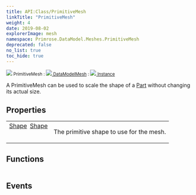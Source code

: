 ```yaml
---
title: API:Class/PrimitiveMesh
linkTitle: "PrimitiveMesh"
weight: 4
date: 2019-08-02
explorerImage: mesh
namespace: Primrose.DataModel.Meshes.PrimitiveMesh
deprecated: false
no_list: true
toc_hide: true
---
```

<small class="inheritance">
<span class="" href="/docs/api-reference/Class/PrimitiveMesh"><img src="/icons/silk/mesh.png"/>&nbsp;PrimitiveMesh</span>&nbsp;:&nbsp;<a class="" href="/docs/api-reference/Class/DataModelMesh"><img src="/icons/silk/mesh.png"/>&nbsp;DataModelMesh</a>&nbsp;:&nbsp;<a class="" href="/docs/api-reference/Class/Instance"><img src="/icons/silk/default.png"/>&nbsp;Instance</a></small>
<p class="summary">

A PrimitiveMesh can be used to scale the shape of a <a href="/docs/api-reference/Class/Part/" >Part</a> without changing its actual size.

</p>
 
## Properties
 
<table class="studiohide">
<tbody>
<tr class="function-row ">
<td style="vertical-align:top;white-space:normal;">
<div>
<a class="type" href="/docs/api-reference/Enum/Shape">Shape</a><span class="method-body" style="text-indent: -2em; padding-left: 0.5em"><a class="name" href="Shape">Shape</a></span></td>
<td style="vertical-align:top;white-space:normal;">
<p>
The primitive shape to use for the mesh.
</p></td>
</tr>

</tbody>
</table>
 
## Functions
 
<table class="studiohide">
<tbody>
</tbody>
</table>
 
## Events
 
<table class="studiohide">
<tbody>
</tbody>
</table>
<b>
</b>
<div class="inheritors">
<ul class="root">
</ul>
</div>
